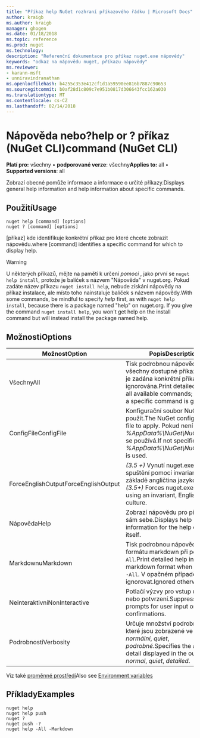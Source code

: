 ```yaml
---
title: "Příkaz help NuGet rozhraní příkazového řádku | Microsoft Docs"
author: kraigb
ms.author: kraigb
manager: ghogen
ms.date: 01/18/2018
ms.topic: reference
ms.prod: nuget
ms.technology: 
description: "Referenční dokumentace pro příkaz nuget.exe nápovědy"
keywords: "odkaz na nápovědu nuget, příkazu nápovědy"
ms.reviewer:
- karann-msft
- unniravindranathan
ms.openlocfilehash: b4255c353e412cf1d1a59590ee816b7887c90653
ms.sourcegitcommit: b0af28d1c809c7e951b0817d306643fcc162a030
ms.translationtype: MT
ms.contentlocale: cs-CZ
ms.lasthandoff: 02/14/2018
---
```

# <a name="help-or--command-nuget-cli"></a><span data-ttu-id="a3c16-104">Nápověda nebo?</span><span class="sxs-lookup"><span data-stu-id="a3c16-104">help or ?</span></span> <span data-ttu-id="a3c16-105">příkaz (NuGet CLI)</span><span class="sxs-lookup"><span data-stu-id="a3c16-105">command (NuGet CLI)</span></span>

<span data-ttu-id="a3c16-106">**Platí pro:** všechny &bullet; **podporované verze**: všechny</span><span class="sxs-lookup"><span data-stu-id="a3c16-106">**Applies to:** all &bullet; **Supported versions**: all</span></span>

<span data-ttu-id="a3c16-107">Zobrazí obecné pomůže informace a informace o určité příkazy.</span><span class="sxs-lookup"><span data-stu-id="a3c16-107">Displays general help information and help information about specific commands.</span></span>

## <a name="usage"></a><span data-ttu-id="a3c16-108">Použití</span><span class="sxs-lookup"><span data-stu-id="a3c16-108">Usage</span></span>

```cli
nuget help [command] [options]
nuget ? [command] [options]
```

<span data-ttu-id="a3c16-109">[příkaz] kde identifikuje konkrétní příkaz pro které chcete zobrazit nápovědu.</span><span class="sxs-lookup"><span data-stu-id="a3c16-109">where [command] identifies a specific command for which to display help.</span></span>

> [!Warning]
> <span data-ttu-id="a3c16-110">U některých příkazů, mějte na paměti k určení *pomoci* , jako první se `nuget help install`, protože je balíček s názvem "Nápověda" v nuget.org. Pokud zadáte název příkazu `nuget install help`, nebude získání nápovědy na příkaz instalace, ale místo toho nainstaluje balíček s názvem nápovědy.</span><span class="sxs-lookup"><span data-stu-id="a3c16-110">With some commands, be mindful to specify *help* first, as with `nuget help install`, because there is a package named "help" on nuget.org. If you give the command `nuget install help`, you won't get help on the install command but will instead install the package named help.</span></span>

## <a name="options"></a><span data-ttu-id="a3c16-111">Možnosti</span><span class="sxs-lookup"><span data-stu-id="a3c16-111">Options</span></span>

| <span data-ttu-id="a3c16-112">Možnost</span><span class="sxs-lookup"><span data-stu-id="a3c16-112">Option</span></span> | <span data-ttu-id="a3c16-113">Popis</span><span class="sxs-lookup"><span data-stu-id="a3c16-113">Description</span></span> |
| --- | --- |
| <span data-ttu-id="a3c16-114">Všechny</span><span class="sxs-lookup"><span data-stu-id="a3c16-114">All</span></span> | <span data-ttu-id="a3c16-115">Tisk podrobnou nápovědu pro všechny dostupné příkazy; Pokud je zadána konkrétní příkaz ignorována.</span><span class="sxs-lookup"><span data-stu-id="a3c16-115">Print detailed help for all available commands; ignored if a specific command is given.</span></span> |
| <span data-ttu-id="a3c16-116">ConfigFile</span><span class="sxs-lookup"><span data-stu-id="a3c16-116">ConfigFile</span></span> | <span data-ttu-id="a3c16-117">Konfigurační soubor NuGet použít.</span><span class="sxs-lookup"><span data-stu-id="a3c16-117">The NuGet configuration file to apply.</span></span> <span data-ttu-id="a3c16-118">Pokud není zadaný, *%AppData%\NuGet\NuGet.Config* se používá.</span><span class="sxs-lookup"><span data-stu-id="a3c16-118">If not specified, *%AppData%\NuGet\NuGet.Config* is used.</span></span> |
| <span data-ttu-id="a3c16-119">ForceEnglishOutput</span><span class="sxs-lookup"><span data-stu-id="a3c16-119">ForceEnglishOutput</span></span> | <span data-ttu-id="a3c16-120">*(3.5 +)*  Vynutí nuget.exe ke spuštění pomocí invariantní, na základě angličtina jazykové verze.</span><span class="sxs-lookup"><span data-stu-id="a3c16-120">*(3.5+)* Forces nuget.exe to run using an invariant, English-based culture.</span></span> |
| <span data-ttu-id="a3c16-121">Nápověda</span><span class="sxs-lookup"><span data-stu-id="a3c16-121">Help</span></span> | <span data-ttu-id="a3c16-122">Zobrazí nápovědu pro příkaz help sám sebe.</span><span class="sxs-lookup"><span data-stu-id="a3c16-122">Displays help information for the help command itself.</span></span> |
| <span data-ttu-id="a3c16-123">Markdownu</span><span class="sxs-lookup"><span data-stu-id="a3c16-123">Markdown</span></span> | <span data-ttu-id="a3c16-124">Tisk podrobnou nápovědu ve formátu markdown při použití s `-All`.</span><span class="sxs-lookup"><span data-stu-id="a3c16-124">Print detailed help in markdown format when used with `-All`.</span></span> <span data-ttu-id="a3c16-125">V opačném případě ignorovat.</span><span class="sxs-lookup"><span data-stu-id="a3c16-125">Ignored otherwise.</span></span> |
| <span data-ttu-id="a3c16-126">Neinteraktivní</span><span class="sxs-lookup"><span data-stu-id="a3c16-126">NonInteractive</span></span> | <span data-ttu-id="a3c16-127">Potlačí výzvy pro vstup uživatele nebo potvrzení.</span><span class="sxs-lookup"><span data-stu-id="a3c16-127">Suppresses prompts for user input or confirmations.</span></span> |
| <span data-ttu-id="a3c16-128">Podrobnosti</span><span class="sxs-lookup"><span data-stu-id="a3c16-128">Verbosity</span></span> | <span data-ttu-id="a3c16-129">Určuje množství podrobností, které jsou zobrazené ve výstupu: *normální*, *quiet*, *podrobné*.</span><span class="sxs-lookup"><span data-stu-id="a3c16-129">Specifies the amount of detail displayed in the output: *normal*, *quiet*, *detailed*.</span></span> |

<span data-ttu-id="a3c16-130">Viz také [proměnné prostředí](cli-ref-environment-variables.md)</span><span class="sxs-lookup"><span data-stu-id="a3c16-130">Also see [Environment variables](cli-ref-environment-variables.md)</span></span>

## <a name="examples"></a><span data-ttu-id="a3c16-131">Příklady</span><span class="sxs-lookup"><span data-stu-id="a3c16-131">Examples</span></span>

```cli
nuget help
nuget help push
nuget ?
nuget push -?
nuget help -All -Markdown
```
